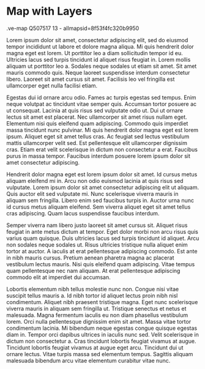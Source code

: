 # Map with Layers

.ve-map Q507517 13
    - allmapsid=8f53f4fc320b9950

Lorem ipsum dolor sit amet, consectetur adipiscing elit, sed do eiusmod tempor incididunt ut labore et dolore magna aliqua. Mi quis hendrerit dolor magna eget est lorem. Ut porttitor leo a diam sollicitudin tempor id eu. Ultricies lacus sed turpis tincidunt id aliquet risus feugiat in. Lorem mollis aliquam ut porttitor leo a. Sodales neque sodales ut etiam sit amet. Sit amet mauris commodo quis. Neque laoreet suspendisse interdum consectetur libero. Laoreet sit amet cursus sit amet. Facilisis leo vel fringilla est ullamcorper eget nulla facilisi etiam.

Egestas dui id ornare arcu odio. Fames ac turpis egestas sed tempus. Enim neque volutpat ac tincidunt vitae semper quis. Accumsan tortor posuere ac ut consequat. Lacinia at quis risus sed vulputate odio ut. Dui ut ornare lectus sit amet est placerat. Nec ullamcorper sit amet risus nullam eget. Elementum nisi quis eleifend quam adipiscing. Commodo quis imperdiet massa tincidunt nunc pulvinar. Mi quis hendrerit dolor magna eget est lorem ipsum. Aliquet eget sit amet tellus cras. Ac feugiat sed lectus vestibulum mattis ullamcorper velit sed. Est pellentesque elit ullamcorper dignissim cras. Etiam erat velit scelerisque in dictum non consectetur a erat. Faucibus purus in massa tempor. Faucibus interdum posuere lorem ipsum dolor sit amet consectetur adipiscing.

Hendrerit dolor magna eget est lorem ipsum dolor sit amet. Id cursus metus aliquam eleifend mi in. Arcu non odio euismod lacinia at quis risus sed vulputate. Lorem ipsum dolor sit amet consectetur adipiscing elit ut aliquam. Quis auctor elit sed vulputate mi. Nunc scelerisque viverra mauris in aliquam sem fringilla. Libero enim sed faucibus turpis in. Auctor urna nunc id cursus metus aliquam eleifend. Sem viverra aliquet eget sit amet tellus cras adipiscing. Quam lacus suspendisse faucibus interdum.

Semper viverra nam libero justo laoreet sit amet cursus sit. Aliquet risus feugiat in ante metus dictum at tempor. Eget dolor morbi non arcu risus quis varius quam quisque. Duis ultricies lacus sed turpis tincidunt id aliquet. Arcu non sodales neque sodales ut. Risus ultricies tristique nulla aliquet enim tortor at auctor. A iaculis at erat pellentesque adipiscing commodo. Est ante in nibh mauris cursus. Pretium aenean pharetra magna ac placerat vestibulum lectus mauris. Nisi quis eleifend quam adipiscing. Vitae tempus quam pellentesque nec nam aliquam. At erat pellentesque adipiscing commodo elit at imperdiet dui accumsan.

Lobortis elementum nibh tellus molestie nunc non. Congue nisi vitae suscipit tellus mauris a. Id nibh tortor id aliquet lectus proin nibh nisl condimentum. Aliquet nibh praesent tristique magna. Eget nunc scelerisque viverra mauris in aliquam sem fringilla ut. Tristique senectus et netus et malesuada. Magna fermentum iaculis eu non diam phasellus vestibulum lorem. Orci nulla pellentesque dignissim enim sit amet. Massa vitae tortor condimentum lacinia. Mi bibendum neque egestas congue quisque egestas diam in. Tempor orci dapibus ultrices in iaculis nunc sed. Velit scelerisque in dictum non consectetur a. Cras tincidunt lobortis feugiat vivamus at augue. Tincidunt lobortis feugiat vivamus at augue eget arcu. Tincidunt dui ut ornare lectus. Vitae turpis massa sed elementum tempus. Sagittis aliquam malesuada bibendum arcu vitae elementum curabitur vitae nunc.